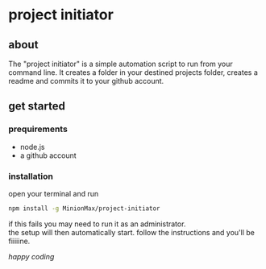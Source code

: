 # project initiator

## about
The "project initiator" is a simple automation script to run from your command line.
It creates a folder in your destined projects folder, creates a readme and commits it to your github account.

## get started
### prequirements
- node.js
- a github account
### installation
open your terminal and run
```sh
npm install -g MinionMax/project-initiator
```
if this fails you may need to run it as an administrator.<br>
the setup will then automatically start.
follow the instructions and you'll be fiiiiine.


_happy coding_
